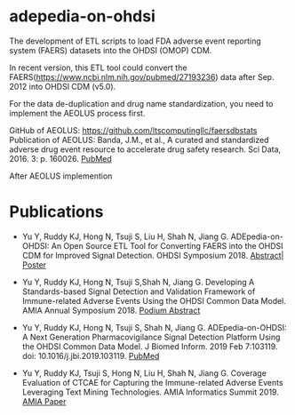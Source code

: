 # adepedia-on-ohdsi
The development of ETL scripts to load FDA adverse event reporting system (FAERS) datasets into the OHDSI (OMOP) CDM.

  In recent version, this ETL tool could convert the FAERS(https://www.ncbi.nlm.nih.gov/pubmed/27193236) data after Sep. 2012 into OHDSI CDM (v5.0).
  
  For the data de-duplication and drug name standardization, you need to implement the AEOLUS process first.
  
  GitHub of AEOLUS: https://github.com/ltscomputingllc/faersdbstats  
  Publication of AEOLUS: Banda, J.M., et al., A curated and standardized adverse drug event resource to accelerate drug safety research. Sci Data, 2016. 3: p. 160026. [PubMed](https://www.ncbi.nlm.nih.gov/pubmed/27193236)
  
  After AEOLUS implemention
  
  

# Publications

* Yu Y, Ruddy KJ, Hong N, Tsuji S, Liu H, Shah N, Jiang G. ADEpedia-on-OHDSI: An Open Source ETL Tool for Converting FAERS into the OHDSI CDM for Improved Signal Detection. OHDSI Symposium 2018. [Abstract](https://docs.google.com/document/d/1zz0SjlfiO_np9A7S0ss4ySG_gXY1S6aOwKTrH5XZx3w/edit)| [Poster](https://drive.google.com/drive/folders/1DBPJuD1pnXc6LPYqB4fpy7ohI30Uo4bR) 

* Yu Y, Ruddy KJ, Hong N, Tsuji S,Shah N, Jiang G. Developing A Standards-based Signal Detection and Validation Framework of Immune-related Adverse Events Using the OHDSI Common Data Model. AMIA Annual Symposium 2018. [Podium Abstract](https://symposium2018.zerista.com/event/member/508534)

* Yu Y, Ruddy KJ, Hong N, Tsuji S, Shah N, Jiang G. ADEpedia-on-OHDSI: A Next Generation Pharmacovigilance Signal Detection Platform Using the OHDSI Common Data Model. J Biomed Inform. 2019 Feb 7:103119. doi: 10.1016/j.jbi.2019.103119. [PubMed](https://www.ncbi.nlm.nih.gov/pubmed/30738946)

* Yu Y, Ruddy KJ, Tsuji S, Hong N, Liu H, Shah N, Jiang G. Coverage Evaluation of CTCAE for Capturing the Immune-related Adverse Events Leveraging Text Mining Technologies. AMIA Informatics Summit 2019. [AMIA Paper](https://informaticssummit2019.zerista.com/event/member/542966)
